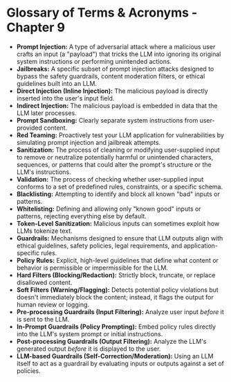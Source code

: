 # Glossary of Terms & Acronyms - Chapter 9

*   **Prompt Injection:** A type of adversarial attack where a malicious user crafts an input (a "payload") that tricks the LLM into ignoring its original system instructions or performing unintended actions.
*   **Jailbreaks:** A specific subset of prompt injection attacks designed to bypass the safety guardrails, content moderation filters, or ethical guidelines built into an LLM.
*   **Direct Injection (Inline Injection):** The malicious payload is directly inserted into the user's input field.
*   **Indirect Injection:** The malicious payload is embedded in data that the LLM later processes.
*   **Prompt Sandboxing:** Clearly separate system instructions from user-provided content.
*   **Red Teaming:** Proactively test your LLM application for vulnerabilities by simulating prompt injection and jailbreak attempts.
*   **Sanitization:** The process of cleaning or modifying user-supplied input to remove or neutralize potentially harmful or unintended characters, sequences, or patterns that could alter the prompt's structure or the LLM's instructions.
*   **Validation:** The process of checking whether user-supplied input conforms to a set of predefined rules, constraints, or a specific schema.
*   **Blacklisting:** Attempting to identify and block all known "bad" inputs or patterns.
*   **Whitelisting:** Defining and allowing only "known good" inputs or patterns, rejecting everything else by default.
*   **Token-Level Sanitization:** Malicious inputs can sometimes exploit how LLMs tokenize text.
*   **Guardrails:** Mechanisms designed to ensure that LLM outputs align with ethical guidelines, safety policies, legal requirements, and application-specific rules.
*   **Policy Rules:** Explicit, high-level guidelines that define what content or behavior is permissible or impermissible for the LLM.
*   **Hard Filters (Blocking/Redaction):** Strictly block, truncate, or replace disallowed content.
*   **Soft Filters (Warning/Flagging):** Detects potential policy violations but doesn't immediately block the content; instead, it flags the output for human review or logging.
*   **Pre-processing Guardrails (Input Filtering):** Analyze user input *before* it is sent to the LLM.
*   **In-Prompt Guardrails (Policy Prompting):** Embed policy rules directly into the LLM's system prompt or initial instructions.
*   **Post-processing Guardrails (Output Filtering):** Analyze the LLM's generated output *before* it is displayed to the user.
*   **LLM-based Guardrails (Self-Correction/Moderation):** Using an LLM itself to act as a guardrail by evaluating inputs or outputs against a set of policies.
